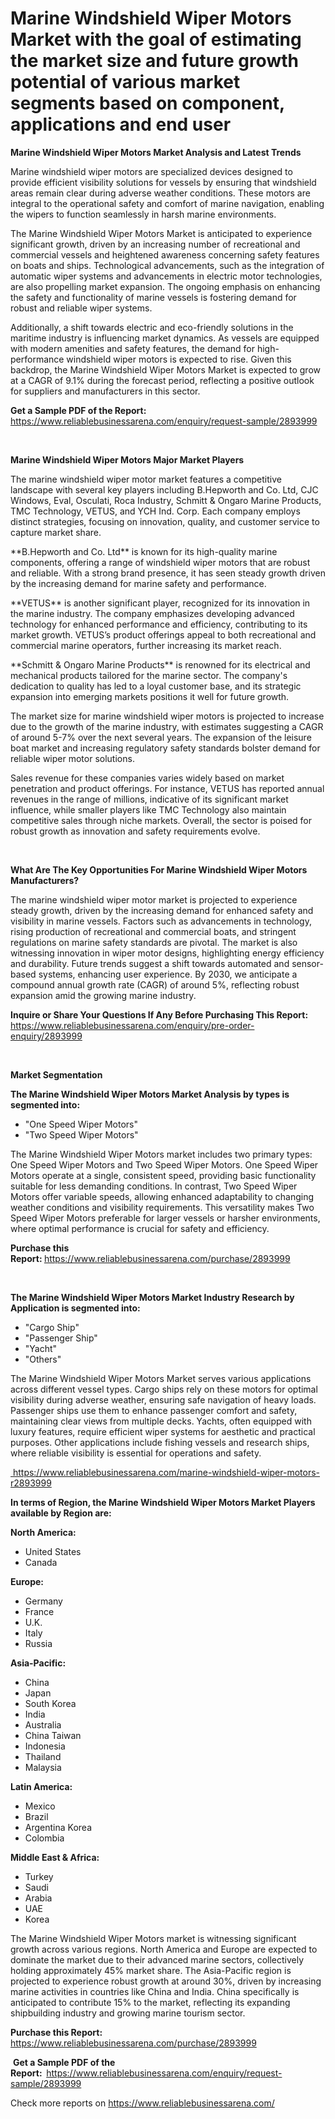 <p><h1>Marine Windshield Wiper Motors Market with the goal of estimating the market size and future growth potential of various market segments based on component, applications and end user</h1></p><p><strong>Marine Windshield Wiper Motors Market Analysis and Latest Trends</strong></p>
<p><p>Marine windshield wiper motors are specialized devices designed to provide efficient visibility solutions for vessels by ensuring that windshield areas remain clear during adverse weather conditions. These motors are integral to the operational safety and comfort of marine navigation, enabling the wipers to function seamlessly in harsh marine environments. </p><p>The Marine Windshield Wiper Motors Market is anticipated to experience significant growth, driven by an increasing number of recreational and commercial vessels and heightened awareness concerning safety features on boats and ships. Technological advancements, such as the integration of automatic wiper systems and advancements in electric motor technologies, are also propelling market expansion. The ongoing emphasis on enhancing the safety and functionality of marine vessels is fostering demand for robust and reliable wiper systems.</p><p>Additionally, a shift towards electric and eco-friendly solutions in the maritime industry is influencing market dynamics. As vessels are equipped with modern amenities and safety features, the demand for high-performance windshield wiper motors is expected to rise. Given this backdrop, the Marine Windshield Wiper Motors Market is expected to grow at a CAGR of 9.1% during the forecast period, reflecting a positive outlook for suppliers and manufacturers in this sector.</p></p>
<p><strong>Get a Sample PDF of the Report:&nbsp;</strong> <a href="https://www.reliablebusinessarena.com/enquiry/request-sample/2893999?utm_campaign=3251&utm_medium=2&utm_source=Github&utm_content=ia&utm_term=15032025&utm_id=marine-windshield-wiper-motors">https://www.reliablebusinessarena.com/enquiry/request-sample/2893999</a></p>
<p>&nbsp;</p>
<p><strong>Marine Windshield Wiper Motors Major Market Players</strong></p>
<p><p>The marine windshield wiper motor market features a competitive landscape with several key players including B.Hepworth and Co. Ltd, CJC Windows, Eval, Osculati, Roca Industry, Schmitt & Ongaro Marine Products, TMC Technology, VETUS, and YCH Ind. Corp. Each company employs distinct strategies, focusing on innovation, quality, and customer service to capture market share.</p><p>**B.Hepworth and Co. Ltd** is known for its high-quality marine components, offering a range of windshield wiper motors that are robust and reliable. With a strong brand presence, it has seen steady growth driven by the increasing demand for marine safety and performance.</p><p>**VETUS** is another significant player, recognized for its innovation in the marine industry. The company emphasizes developing advanced technology for enhanced performance and efficiency, contributing to its market growth. VETUS’s product offerings appeal to both recreational and commercial marine operators, further increasing its market reach.</p><p>**Schmitt & Ongaro Marine Products** is renowned for its electrical and mechanical products tailored for the marine sector. The company's dedication to quality has led to a loyal customer base, and its strategic expansion into emerging markets positions it well for future growth.</p><p>The market size for marine windshield wiper motors is projected to increase due to the growth of the marine industry, with estimates suggesting a CAGR of around 5-7% over the next several years. The expansion of the leisure boat market and increasing regulatory safety standards bolster demand for reliable wiper motor solutions.</p><p>Sales revenue for these companies varies widely based on market penetration and product offerings. For instance, VETUS has reported annual revenues in the range of millions, indicative of its significant market influence, while smaller players like TMC Technology also maintain competitive sales through niche markets. Overall, the sector is poised for robust growth as innovation and safety requirements evolve.</p></p>
<p>&nbsp;</p>
<p><strong>What Are The Key Opportunities For Marine Windshield Wiper Motors Manufacturers?</strong></p>
<p><p>The marine windshield wiper motor market is projected to experience steady growth, driven by the increasing demand for enhanced safety and visibility in marine vessels. Factors such as advancements in technology, rising production of recreational and commercial boats, and stringent regulations on marine safety standards are pivotal. The market is also witnessing innovation in wiper motor designs, highlighting energy efficiency and durability. Future trends suggest a shift towards automated and sensor-based systems, enhancing user experience. By 2030, we anticipate a compound annual growth rate (CAGR) of around 5%, reflecting robust expansion amid the growing marine industry.</p></p>
<p><strong>Inquire or Share Your Questions If Any Before Purchasing This Report:</strong> <a href="https://www.reliablebusinessarena.com/enquiry/pre-order-enquiry/2893999?utm_campaign=3251&utm_medium=2&utm_source=Github&utm_content=ia&utm_term=15032025&utm_id=marine-windshield-wiper-motors">https://www.reliablebusinessarena.com/enquiry/pre-order-enquiry/2893999</a></p>
<p>&nbsp;</p>
<p><strong>Market Segmentation</strong></p>
<p><strong>The Marine Windshield Wiper Motors Market Analysis by types is segmented into:</strong></p>
<p><ul><li>"One Speed Wiper Motors"</li><li>"Two Speed Wiper Motors"</li></ul></p>
<p><p>The Marine Windshield Wiper Motors market includes two primary types: One Speed Wiper Motors and Two Speed Wiper Motors. One Speed Wiper Motors operate at a single, consistent speed, providing basic functionality suitable for less demanding conditions. In contrast, Two Speed Wiper Motors offer variable speeds, allowing enhanced adaptability to changing weather conditions and visibility requirements. This versatility makes Two Speed Wiper Motors preferable for larger vessels or harsher environments, where optimal performance is crucial for safety and efficiency.</p></p>
<p><strong>Purchase this Report:&nbsp;</strong><a href="https://www.reliablebusinessarena.com/purchase/2893999?utm_campaign=3251&utm_medium=2&utm_source=Github&utm_content=ia&utm_term=15032025&utm_id=marine-windshield-wiper-motors">https://www.reliablebusinessarena.com/purchase/2893999</a></p>
<p>&nbsp;</p>
<p><strong>The Marine Windshield Wiper Motors Market Industry Research by Application is segmented into:</strong></p>
<p><ul><li>"Cargo Ship"</li><li>"Passenger Ship"</li><li>"Yacht"</li><li>"Others"</li></ul></p>
<p><p>The Marine Windshield Wiper Motors Market serves various applications across different vessel types. Cargo ships rely on these motors for optimal visibility during adverse weather, ensuring safe navigation of heavy loads. Passenger ships use them to enhance passenger comfort and safety, maintaining clear views from multiple decks. Yachts, often equipped with luxury features, require efficient wiper systems for aesthetic and practical purposes. Other applications include fishing vessels and research ships, where reliable visibility is essential for operations and safety.</p></p>
<p><a href="https://www.reliablebusinessarena.com/marine-windshield-wiper-motors-r2893999?utm_campaign=3251&utm_medium=2&utm_source=Github&utm_content=ia&utm_term=15032025&utm_id=marine-windshield-wiper-motors">&nbsp;https://www.reliablebusinessarena.com/marine-windshield-wiper-motors-r2893999</a></p>
<p><strong>In terms of Region, the Marine Windshield Wiper Motors Market Players available by Region are:</strong></p>
<p>
    <p> <strong> North America: </strong>
        <ul>
            <li>United States</li>
            <li>Canada</li>
        </ul>
        </p> 
    <p> <strong> Europe: </strong>
        <ul>
            <li>Germany</li>
            <li>France</li>
            <li>U.K.</li>
            <li>Italy</li>
            <li>Russia</li>
        </ul>
        </p> 
    <p> <strong> Asia-Pacific: </strong>
        <ul>
            <li>China</li>
            <li>Japan</li>
            <li>South Korea</li>
            <li>India</li>
            <li>Australia</li>
            <li>China Taiwan</li>
            <li>Indonesia</li>
            <li>Thailand</li>
            <li>Malaysia</li>
        </ul>
        </p> 
    <p> <strong> Latin America: </strong>
        <ul>
            <li>Mexico</li>
            <li>Brazil</li>
            <li>Argentina Korea</li>
            <li>Colombia</li>
        </ul>
        </p> 
    <p> <strong> Middle East & Africa: </strong>
        <ul>
            <li>Turkey</li>
            <li>Saudi</li>
            <li>Arabia</li>
            <li>UAE</li>
            <li>Korea</li>
        </ul>
    </p>
    </p>
<p><p>The Marine Windshield Wiper Motors market is witnessing significant growth across various regions. North America and Europe are expected to dominate the market due to their advanced marine sectors, collectively holding approximately 45% market share. The Asia-Pacific region is projected to experience robust growth at around 30%, driven by increasing marine activities in countries like China and India. China specifically is anticipated to contribute 15% to the market, reflecting its expanding shipbuilding industry and growing marine tourism sector.</p></p>
<p><strong>Purchase this Report: </strong><a href="https://www.reliablebusinessarena.com/purchase/2893999?utm_campaign=3251&utm_medium=2&utm_source=Github&utm_content=ia&utm_term=15032025&utm_id=marine-windshield-wiper-motors">https://www.reliablebusinessarena.com/purchase/2893999</a></p>
<p>&nbsp;<strong>Get a Sample PDF of the Report:&nbsp;&nbsp;</strong><a href="https://www.reliablebusinessarena.com/enquiry/request-sample/2893999?utm_campaign=3251&utm_medium=2&utm_source=Github&utm_content=ia&utm_term=15032025&utm_id=marine-windshield-wiper-motors">https://www.reliablebusinessarena.com/enquiry/request-sample/2893999</a></p>
<p><strong></strong></p>
<p>Check more reports on <a href="https://www.reliablebusinessarena.com/?utm_campaign=3251&utm_medium=2&utm_source=Github&utm_content=ia&utm_term=15032025&utm_id=marine-windshield-wiper-motors">https://www.reliablebusinessarena.com/</a></p>